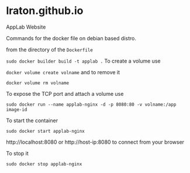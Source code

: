# lraton.github.io
AppLab Website

Commands for the docker file on debian based distro.

from the directory of the `Dockerfile`

`
sudo docker builder build -t applab .
`
To create a volume use

`
docker volume create volname
`
and to remove it 

`
docker volume rm volname
`

To expose the TCP port and attach a volume use

`
sudo docker run --name applab-nginx -d -p 8080:80 -v volname:/app image-id
`

To start the container 

`
sudo docker start applab-nginx
`

http://localhost:8080 or http://host-ip:8080 to connect from your browser

To stop it 

`
sudo docker stop applab-nginx
`
